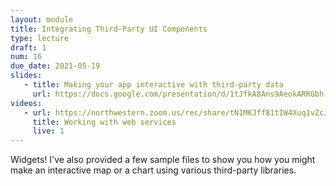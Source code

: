 ```yaml
---
layout: module
title: Integrating Third-Party UI Components
type: lecture
draft: 1
num: 16
due_date: 2021-05-19
slides:
   - title: Making your app interactive with third-party data
     url: https://docs.google.com/presentation/d/1tJfkA8Ans9AeokARRGbh-ktENYf_TeXlhbqsRggkUv8/edit?usp=sharing
videos:
   - url: https://northwestern.zoom.us/rec/share/tN1MKJff81tIW4Xuq1vZcJ4oHKvHaaa8hCcY8_YKyxku3yuCvqfFX2CY8slnICrt?startTime=1590008321000
     title: Working with web services
     live: 1
---
```


<!-- <a class="nu-button" href="/spring2021/course-files/lectures/lecture14.zip">
    download lecture files 
    <i class="fas fa-download"></i>
</a> -->

Widgets! I've also provided a few sample files to show you how you might make an interactive map or a chart using various third-party libraries.